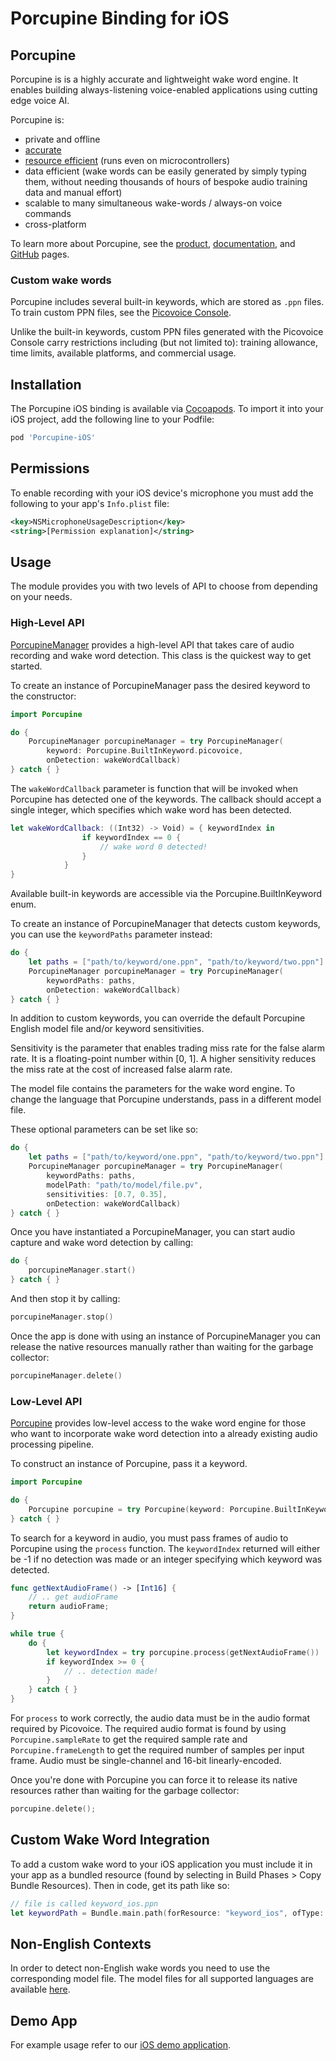 # Porcupine Binding for iOS

## Porcupine

Porcupine is is a highly accurate and lightweight wake word engine. It enables building always-listening voice-enabled applications using cutting edge voice AI.

Porcupine is:

- private and offline
- [accurate](https://github.com/Picovoice/wake-word-benchmark)
- [resource efficient](https://www.youtube.com/watch?v=T0tAnh8tUQg) (runs even on microcontrollers)
- data efficient (wake words can be easily generated by simply typing them, without needing thousands of hours of bespoke audio training data and manual effort)
- scalable to many simultaneous wake-words / always-on voice commands
- cross-platform

To learn more about Porcupine, see the [product](https://picovoice.ai/products/porcupine/), [documentation](https://picovoice.ai/docs/), and [GitHub](https://github.com/Picovoice/porcupine/) pages.

### Custom wake words

Porcupine includes several built-in keywords, which are stored as `.ppn` files. To train custom PPN files, see the [Picovoice Console](https://picovoice.ai/console/).

Unlike the built-in keywords, custom PPN files generated with the Picovoice Console carry restrictions including (but not limited to): training allowance, time limits, available platforms, and commercial usage.

## Installation

The Porcupine iOS binding is available via [Cocoapods](https://cocoapods.org/pods/Porcupine-iOS). To import it into your iOS project, add the following line to your Podfile: 

```ruby
pod 'Porcupine-iOS'
```

## Permissions

To enable recording with your iOS device's microphone you must add the following to your app's `Info.plist` file:
```xml
<key>NSMicrophoneUsageDescription</key>
<string>[Permission explanation]</string>
```

## Usage

The module provides you with two levels of API to choose from depending on your needs.

### High-Level API

[PorcupineManager](/binding/ios/PorcupineManager.swift) provides a high-level API that takes care of audio recording and wake word detection. This class is the quickest way to get started.

To create an instance of PorcupineManager pass the desired keyword to the constructor:
```swift
import Porcupine

do {
    PorcupineManager porcupineManager = try PorcupineManager(
        keyword: Porcupine.BuiltInKeyword.picovoice, 
        onDetection: wakeWordCallback)
} catch { }
```

The `wakeWordCallback` parameter is function that will be invoked when Porcupine has detected one of the keywords.
The callback should accept a single integer, which specifies which wake word has been detected.

```swift
let wakeWordCallback: ((Int32) -> Void) = { keywordIndex in
                if keywordIndex == 0 {
                    // wake word 0 detected!
                }                
            }
}
```

Available built-in keywords are accessible via the Porcupine.BuiltInKeyword enum.

To create an instance of PorcupineManager that detects custom keywords, you can use the `keywordPaths` parameter instead:
```swift
do {
    let paths = ["path/to/keyword/one.ppn", "path/to/keyword/two.ppn"]
    PorcupineManager porcupineManager = try PorcupineManager(
        keywordPaths: paths, 
        onDetection: wakeWordCallback)
} catch { }
```

In addition to custom keywords, you can override the default Porcupine English model file and/or keyword sensitivities.

Sensitivity is the parameter that enables trading miss rate for the false alarm rate. It is a floating-point number within [0, 1]. A higher sensitivity reduces the miss rate at the cost of increased false alarm rate. 

The model file contains the parameters for the wake word engine. To change the language that Porcupine understands, pass in a different model file. 

These optional parameters can be set like so:
```swift
do {
    let paths = ["path/to/keyword/one.ppn", "path/to/keyword/two.ppn"]
    PorcupineManager porcupineManager = try PorcupineManager(
        keywordPaths: paths,
        modelPath: "path/to/model/file.pv",
        sensitivities: [0.7, 0.35], 
        onDetection: wakeWordCallback)
} catch { }
```

Once you have instantiated a PorcupineManager, you can start audio capture and wake word detection by calling:

```swift
do {
    porcupineManager.start()
} catch { }
```

And then stop it by calling:

```swift
porcupineManager.stop()
```

Once the app is done with using an instance of PorcupineManager you can release the native resources manually rather than waiting for the garbage collector:
```swift
porcupineManager.delete()
```

### Low-Level API

[Porcupine](/binding/ios/Porcupine.swift) provides low-level access to the wake word engine for those who want to incorporate wake word detection into a already existing audio processing pipeline.

To construct an instance of Porcupine, pass it a keyword. 

```swift
import Porcupine

do {
    Porcupine porcupine = try Porcupine(keyword: Porcupine.BuiltInKeyword.picovoice)
} catch { }
```

To search for a keyword in audio, you must pass frames of audio to Porcupine using the `process` function. The `keywordIndex` returned will either be -1 if no detection was made or an integer specifying which keyword was detected.

```swift
func getNextAudioFrame() -> [Int16] {
    // .. get audioFrame
    return audioFrame;
}

while true {
    do {
        let keywordIndex = try porcupine.process(getNextAudioFrame())
        if keywordIndex >= 0 {
            // .. detection made!
        }
    } catch { }
}
```

For `process` to work correctly, the audio data must be in the audio format required by Picovoice.
The required audio format is found by using `Porcupine.sampleRate` to get the required sample rate and `Porcupine.frameLength` to get the required number of samples per input frame. Audio must be single-channel and 16-bit linearly-encoded.

Once you're done with Porcupine you can force it to release its native resources rather than waiting for the garbage collector:
```swift
porcupine.delete();
```

## Custom Wake Word Integration

To add a custom wake word to your iOS application you must include it in your app as a bundled resource (found by selecting in Build Phases > Copy Bundle Resources). Then in code, get its path like so:

```swift
// file is called keyword_ios.ppn
let keywordPath = Bundle.main.path(forResource: "keyword_ios", ofType: "ppn")
```

## Non-English Contexts

In order to detect non-English wake words you need to use the corresponding model file. The model files for all supported languages are available [here](/lib/common).

## Demo App

For example usage refer to our [iOS demo application](/demo/ios).
